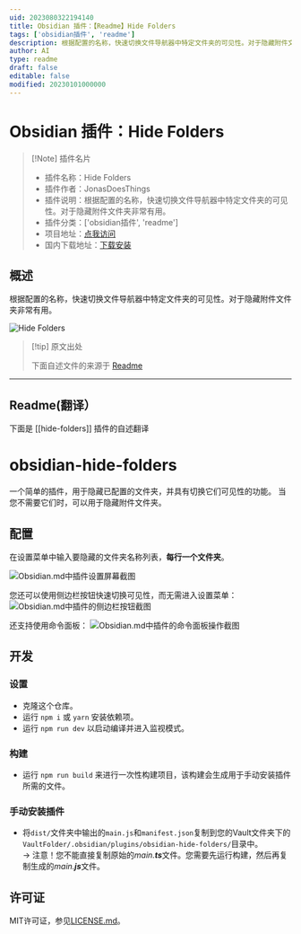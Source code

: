 ```yaml
---
uid: 2023080322194140
title: Obsidian 插件：【Readme】Hide Folders
tags: ['obsidian插件', 'readme']
description: 根据配置的名称，快速切换文件导航器中特定文件夹的可见性。对于隐藏附件文件夹非常有用。
author: AI
type: readme
draft: false
editable: false
modified: 20230101000000
---
```


# Obsidian 插件：Hide Folders

> [!Note] 插件名片
> - 插件名称：Hide Folders
> - 插件作者：JonasDoesThings
> - 插件说明：根据配置的名称，快速切换文件导航器中特定文件夹的可见性。对于隐藏附件文件夹非常有用。
> - 插件分类：['obsidian插件', 'readme']
> - 项目地址：[点我访问](https://github.com/JonasDoesThings/obsidian-hide-folders)
> - 国内下载地址：[下载安装](https://pkmer.cn/products/plugin/pluginMarket/?hide-folders)

## 概述

根据配置的名称，快速切换文件导航器中特定文件夹的可见性。对于隐藏附件文件夹非常有用。

![Hide Folders](https://cdn.pkmer.cn/covers/hide-folders.png!pkmer)

> [!tip] 原文出处
> 
>下面自述文件的来源于 [Readme](https://ghproxy.net/https://raw.githubusercontent.com/JonasDoesThings/obsidian-hide-folders/master/README.md)
> 

---

## Readme(翻译）

下面是 [[hide-folders]] 插件的自述翻译


# obsidian-hide-folders

一个简单的插件，用于隐藏已配置的文件夹，并具有切换它们可见性的功能。
当您不需要它们时，可以用于隐藏附件文件夹。

## 配置
在设置菜单中输入要隐藏的文件夹名称列表，**每行一个文件夹**。

![Obsidian.md中插件设置屏幕截图](./docs/assets/settings-screenshot.png)

您还可以使用侧边栏按钮快速切换可见性，而无需进入设置菜单：
![Obsidian.md中插件的侧边栏按钮截图](docs/assets/sidebar-screenshot.png)

还支持使用命令面板：
![Obsidian.md中插件的命令面板操作截图](docs/assets/command-palette-screenshot.png)

## 开发

### 设置
- 克隆这个仓库。
- 运行 `npm i` 或 `yarn` 安装依赖项。
- 运行 `npm run dev` 以启动编译并进入监视模式。

### 构建
- 运行 `npm run build` 来进行一次性构建项目，该构建会生成用于手动安装插件所需的文件。

### 手动安装插件
- 将`dist/`文件夹中输出的`main.js`和`manifest.json`复制到您的Vault文件夹下的`VaultFolder/.obsidian/plugins/obsidian-hide-folders/`目录中。  
-> 注意！您不能直接复制原始的*main.**ts***文件。您需要先运行构建，然后再复制生成的*main.**js***文件。

## 许可证
MIT许可证，参见[LICENSE.md](./LICENSE.md)。



